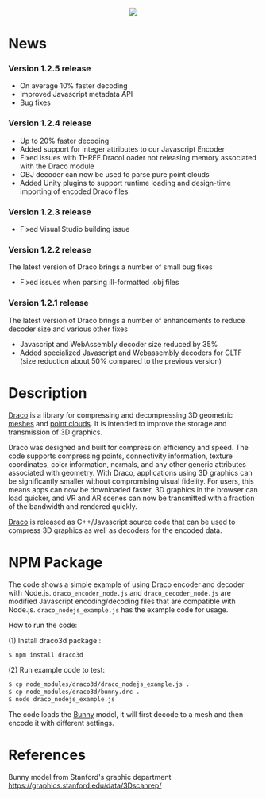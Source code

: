 
<p align="center">
<img src="https://github.com/google/draco/raw/master/docs/DracoLogo.jpeg" />
</p>

News
=======
### Version 1.2.5 release
* On average 10% faster decoding
* Improved Javascript metadata API
* Bug fixes

### Version 1.2.4 release
* Up to 20% faster decoding
* Added support for integer attributes to our Javascript Encoder
* Fixed issues with THREE.DracoLoader not releasing memory associated with the Draco module
* OBJ decoder can now be used to parse pure point clouds
* Added Unity plugins to support runtime loading and design-time importing of encoded Draco files

### Version 1.2.3 release
* Fixed Visual Studio building issue

### Version 1.2.2 release
The latest version of Draco brings a number of small bug fixes
* Fixed issues when parsing ill-formatted .obj files

### Version 1.2.1 release
The latest version of Draco brings a number of enhancements to reduce decoder size and various other fixes
* Javascript and WebAssembly decoder size reduced by 35%
* Added specialized Javascript and Webassembly decoders for GLTF (size reduction about 50% compared to the previous version)

Description
===========

[Draco] is a library for compressing and decompressing 3D geometric [meshes] and
[point clouds]. It is intended to improve the storage and transmission of 3D
graphics.

Draco was designed and built for compression efficiency and speed. The code
supports compressing points, connectivity information, texture coordinates,
color information, normals, and any other generic attributes associated with
geometry. With Draco, applications using 3D graphics can be significantly
smaller without compromising visual fidelity. For users, this means apps can
now be downloaded faster, 3D graphics in the browser can load quicker, and VR
and AR scenes can now be transmitted with a fraction of the bandwidth and
rendered quickly.

[Draco] is released as C++/Javascript source code that can be used to compress 3D
graphics as well as decoders for the encoded data.

NPM Package
===========

The code shows a simple example of using Draco encoder and decoder with Node.js.
`draco_encoder_node.js` and `draco_decoder_node.js` are modified Javascript
encoding/decoding files that are compatible with Node.js.
`draco_nodejs_example.js` has the example code for usage.

How to run the code:

(1) Install draco3d package :

~~~~~ bash
$ npm install draco3d
~~~~~

(2) Run example code to test:

~~~~~ bash
$ cp node_modules/draco3d/draco_nodejs_example.js .
$ cp node_modules/draco3d/bunny.drc .
$ node draco_nodejs_example.js
~~~~~

The code loads the [Bunny] model, it will first decode to a mesh
and then encode it with different settings.

References
==========
[Draco]: https://github.com/google/draco
[meshes]: https://en.wikipedia.org/wiki/Polygon_mesh
[point clouds]: https://en.wikipedia.org/wiki/Point_cloud
[Bunny]: https://graphics.stanford.edu/data/3Dscanrep/

Bunny model from Stanford's graphic department <https://graphics.stanford.edu/data/3Dscanrep/>

